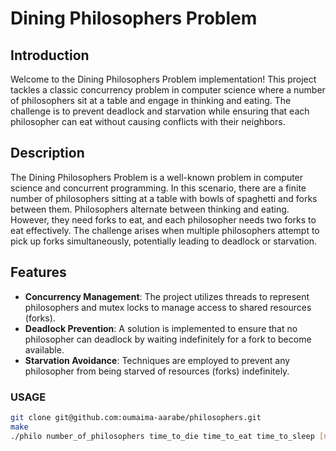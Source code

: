 # Dining Philosophers Problem

## Introduction
Welcome to the Dining Philosophers Problem implementation! This project tackles a classic concurrency problem in computer science where a number of philosophers sit at a table and engage in thinking and eating. The challenge is to prevent deadlock and starvation while ensuring that each philosopher can eat without causing conflicts with their neighbors.

## Description
The Dining Philosophers Problem is a well-known problem in computer science and concurrent programming. In this scenario, there are a finite number of philosophers sitting at a table with bowls of spaghetti and forks between them. Philosophers alternate between thinking and eating. However, they need forks to eat, and each philosopher needs two forks to eat effectively. The challenge arises when multiple philosophers attempt to pick up forks simultaneously, potentially leading to deadlock or starvation.

## Features
- **Concurrency Management**: The project utilizes threads to represent philosophers and mutex locks to manage access to shared resources (forks).
- **Deadlock Prevention**: A solution is implemented to ensure that no philosopher can deadlock by waiting indefinitely for a fork to become available.
- **Starvation Avoidance**: Techniques are employed to prevent any philosopher from being starved of resources (forks) indefinitely.



### USAGE
   ```bash
   git clone git@github.com:oumaima-aarabe/philosophers.git
   make
   ./philo number_of_philosophers time_to_die time_to_eat time_to_sleep [number_of_times_each_philosopher_must_eat]
